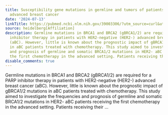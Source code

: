 ```yaml
---
title: Susceptibility gene mutations in germline and tumors of patients with HER2-negative
  advanced breast cancer
date: '2024-07-13'
linkTitle: https://pubmed.ncbi.nlm.nih.gov/39003306/?utm_source=curl&utm_medium=rss&utm_campaign=pubmed-2&utm_content=1FakS-2QOkCT8HsMOQP1bCRQ4YzyumYOmxmF0moLsQ3dFB1E9V&fc=20220326224207&ff=20240714181442&v=2.18.0.post9+e462414
source: heidelberg[Affiliation]
description: Germline mutations in BRCA1 and BRCA2 (gBRCA1/2) are required for a PARP
  inhibitor therapy in patients with HER2-negative (HER2-) advanced breast cancer
  (aBC). However, little is known about the prognostic impact of gBRCA1/2 mutations
  in aBC patients treated with chemotherapy. This study aimed to investigate the frequencies
  and prognosis of germline and somatic BRCA1/2 mutations in HER2- aBC patients receiving
  the first chemotherapy in the advanced setting. Patients receiving their ...
disable_comments: true
---
```

Germline mutations in BRCA1 and BRCA2 (gBRCA1/2) are required for a PARP inhibitor therapy in patients with HER2-negative (HER2-) advanced breast cancer (aBC). However, little is known about the prognostic impact of gBRCA1/2 mutations in aBC patients treated with chemotherapy. This study aimed to investigate the frequencies and prognosis of germline and somatic BRCA1/2 mutations in HER2- aBC patients receiving the first chemotherapy in the advanced setting. Patients receiving their ...